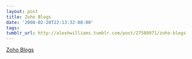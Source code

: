 ```yaml
---
layout: post
title: Zoho Blogs
date: '2008-02-28T22:13:32-08:00'
tags: 
tumblr_url: http://alexhwilliams.tumblr.com/post/27580971/zoho-blogs
---
```

<a href="http://blogs.zoho.com/____Look at a list of online companies succeeding and most have an api that they heavily promote.">Zoho Blogs</a><br/>
